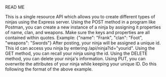 READ ME

This is a single resource API which allows you to create different types of ninjas using the Express server. Using the POST method in a program like Postman, you can create a new instance of a ninja by assigning it properties of name, clan, and weapons. Make sure the keys and properties are all contained within quotes.
Example: {"name": "Frank", "clan": "Foot", "weapons": "Swords"} After posting, your ninja will be assigned a unique id. This id can access you ninja by entering /api/ninja?id="yourid". Using the GET method, you can recall your ninja using the id. Using the DELETE method, you can delete your ninja's information. Using PUT, you can overwrite the attributes of your ninja while keeping your unique ID. Do this following the format of the above example.
